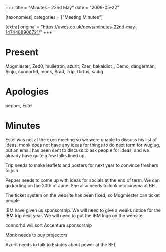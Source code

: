 +++
title = "Minutes - 22nd May"
date = "2009-05-22"

[taxonomies]
categories = ["Meeting Minutes"]

[extra]
original = "https://uwcs.co.uk/news/minutes-22nd-may-1474488906721/"
+++

# Present

Mogmiester, Zed0, mulletron, azurit, Zaer, bakaidiot\_, Demo, dangerman, Sinjo, connorhd, monk, Brad, Trip, Dirtus, sadiq

# Apologies

pepper, Estel

# Minutes

Estel was not at the exec meeting so we were unable to discuss his list of ideas. monk does not have any ideas for things to do next term for wuglug, but an email has been sent to discuss to ask people for ideas, and we already have quite a few talks lined up.

Trip needs to make leaflets and posters for next year to convince freshers to join

Pepper needs to come up with ideas for socials at the end of term. We can go karting on the 20th of June. She also needs to look into cinema at BFL

The ticket system on the website has been fixed, so Mogmiester can ticket people

IBM have given us sponsorship. We will need to give a weeks notice for the IBM trip next year. We will need to put the IBM logo on the website

connorhd will sort Accenture sponsorship

Monk needs to buy projectors

Azurit needs to talk to Estates about power at the BFL

